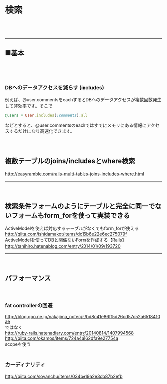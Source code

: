 
# 検索

　  
　  
- - - 
## ■基本
### 
　  
　  
### DBへのデータアクセスを減らす (includes)
例えば、@user.commentsをeachするとDBへのデータアクセスが複数回数発生して非効率です。そこで  
```ruby
@users = User.includes(:comments).all
```
などとすると、@user.commentsのeachではすでにメモリにある情報にアクセスするだけになり高速化できます。  
　  
　  
## 複数テーブルのjoins/includesとwhere検索
http://easyramble.com/rails-multi-tables-joins-includes-where.html
　  
- - - 
　  
## 検索条件フォームのようにテーブルと完全に同一でないフォームもform_forを使って実装できる
ActiveModelを使えば対応するテーブルがなくてもform_forが使える  
http://qiita.com/ishidamakot/items/dc16b6e22e6ec275079f  
ActiveModelを使ってDBと関係ないFormを作成する【Rails】  
http://tanihiro.hatenablog.com/entry/2014/01/09/193720
　  
- - - 
　  
## パフォーマンス
　  
### fat controllerの回避
http://blog.goo.ne.jp/nakajima_notec/e/bd8c41e86ff5d26cd57c52a6518410ae  
ではなく  
http://ruby-rails.hatenadiary.com/entry/20140814/1407994568  
http://qiita.com/okamos/items/724a4a162dfa9e27754a  
scopeを使う  
　  
### カーディナリティ
http://qiita.com/soyanchu/items/034be19a2e3cb87b2efb
　  
